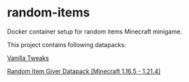 # random-items
Docker container setup for random items Minecraft minigame.

This project contains following datapacks:

[Vanilla Tweaks](https://vanillatweaks.net/)

[Random Item Giver Datapack \[Minecraft 1.16.5 - 1.21.4\]](https://www.planetminecraft.com/data-pack/random-item-giver-datapack-1-0-0-minecraft-1-16-2/)
